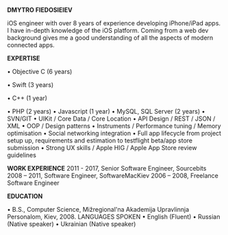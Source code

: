 
**DMYTRO FIEDOSIEIEV**

iOS engineer with over 8 years of experience developing iPhone/iPad apps. I have in-depth knowledge of the iOS platform. Coming from a web dev background gives me a good understanding of all the aspects of modern connected apps.

**EXPERTISE**

• Objective C (6 years)

• Swift (3 years)

• C++ (1 year)

• PHP (2 years)
• Javascript (1 year)
• MySQL, SQL Server (2 years)
• SVN/GIT
• UIKit / Core Data / Core Location
• API Design / REST / JSON / XML
• OOP / Design patterns
• Instruments / Performance tuning / Memory optimisation
• Social networking integration
• Full app lifecycle from project setup up, requirements and estimation to testflight beta/app store
submission
• Strong UX skills / Apple HIG / Apple App Store review guidelines

**WORK EXPERIENCE**
2011 - 2017, Senior Software Engineer, Sourcebits
2008 – 2011, Software Engineer, SoftwareMacKiev
2006 – 2008, Freelance Software Engineer

**EDUCATION**
 
• B.S., Computer Science, Mižregional'na Akademija Upravlinnja Personalom, Kiev, 2008. LANGUAGES SPOKEN
• English (Fluent)
• Russian (Native speaker) • Ukrainian (Native speaker)
